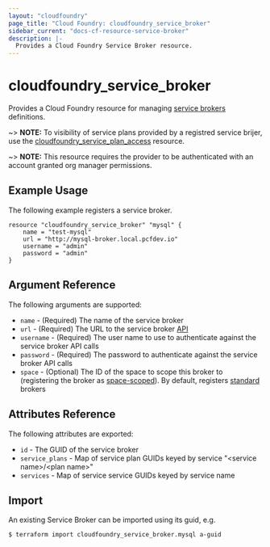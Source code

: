 ```yaml
---
layout: "cloudfoundry"
page_title: "Cloud Foundry: cloudfoundry_service_broker"
sidebar_current: "docs-cf-resource-service-broker"
description: |-
  Provides a Cloud Foundry Service Broker resource.
---
```


# cloudfoundry\_service\_broker

Provides a Cloud Foundry resource for managing [service brokers](https://docs.cloudfoundry.org/services/) definitions. 

~> **NOTE:** To visibility of service plans provided by a registred service brijer, use the [cloudfoundry_service_plan_access](service_plan_access.html) resource. 

~> **NOTE:** This resource requires the provider to be authenticated with an account granted org manager permissions.


## Example Usage

The following example registers a service broker.

```
resource "cloudfoundry_service_broker" "mysql" {
	name = "test-mysql"
	url = "http://mysql-broker.local.pcfdev.io"
	username = "admin"
	password = "admin"
}
```

## Argument Reference

The following arguments are supported:

* `name` - (Required) The name of the service broker
* `url` - (Required) The URL to the service broker [API](https://docs.cloudfoundry.org/services/api.html)
* `username` - (Required) The user name to use to authenticate against the service broker API calls
* `password` - (Required) The password to authenticate against the service broker API calls
* `space` - (Optional) The ID of the space to scope this broker to (registering the broker as [space-scoped](http://docs.cloudfoundry.org/services/managing-service-brokers.html#register-broker)). By default, registers [standard](http://docs.cloudfoundry.org/services/managing-service-brokers.html#register-broker) brokers 

## Attributes Reference

The following attributes are exported:

* `id` - The GUID of the service broker
* `service_plans` - Map of service plan GUIDs keyed by service "&lt;service name&gt;/&lt;plan name&gt;"
* `services` - Map of service service GUIDs keyed by service name

## Import

An existing Service Broker can be imported using its guid, e.g.

```
$ terraform import cloudfoundry_service_broker.mysql a-guid
```
